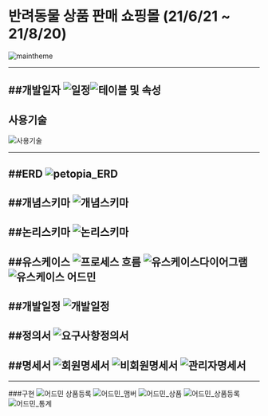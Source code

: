 
# 반려동물 상품 판매 쇼핑몰 (21/6/21 ~ 21/8/20)
![maintheme](/assets/maintheme.png)

---
##개발일자
![일정](/assets/일정.png)![테이블 및 속성](/assets/테이블%20및%20속성.png)
---

## 사용기술
![사용기술](/assets/사용기술.png)

---
##ERD
![petopia_ERD](/assets/petopia_ERD.png)
---
##개념스키마
![개념스키마](/assets/개념스키마.png)
---
##논리스키마
![논리스키마](/assets/논리스키마.png)
---
##유스케이스
![프로세스 흐름](/assets/프로세스%20흐름.png)
![유스케이스다이어그램](/assets/유스케이스다이어그램.png)
![유스케이스 어드민](/assets/유스케이스%20어드민.png)
---
##개발일정
![개발일정](/assets/개발일정.png)
---
##정의서
![요구사항정의서](/assets/요구사항정의서.png)
---
##명세서
![회원명세서](/assets/회원명세서.png)
![비회원명세서](/assets/비회원명세서.png)
![관리자명세서](/assets/관리자명세서.png)
---

---
###구현
![어드민 상품등록](/assets/어드민%20상품등록.png)
![어드민_맴버](/assets/어드민_맴버.png)
![어드민_상품](/assets/어드민_상품.png)
![어드민_상품등록](/assets/어드민_상품등록.png)
![어드민_통계](/assets/어드민_통계.png)
